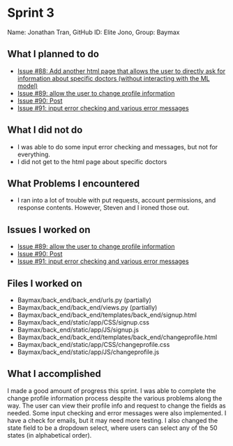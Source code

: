 # Sprint 3

Name: Jonathan Tran, GitHub ID: Elite Jono, Group: Baymax

## What I planned to do

- [Issue #88: Add another html page that allows the user to directly ask for information about specific doctors (without interacting with the ML model)](https://github.com/MariAuxHer/Baymax/issues/88)
- [Issue #89: allow the user to change profile information](https://github.com/MariAuxHer/Baymax/issues/89)
- [Issue #90: Post](https://github.com/MariAuxHer/Baymax/issues/90)
- [Issue #91: input error checking and various error messages](https://github.com/MariAuxHer/Baymax/issues/91)

## What I did not do

- I was able to do some input error checking and messages, but not for everything.
- I did not get to the html page about specific doctors

## What Problems I encountered

- I ran into a lot of trouble with put requests, account permissions, and response contents. However, Steven and I ironed those out.

## Issues I worked on

- [Issue #89: allow the user to change profile information](https://github.com/MariAuxHer/Baymax/issues/89)
- [Issue #90: Post](https://github.com/MariAuxHer/Baymax/issues/90)
- [Issue #91: input error checking and various error messages](https://github.com/MariAuxHer/Baymax/issues/91)

## Files I worked on

- Baymax/back_end/back_end/urls.py (partially)
- Baymax/back_end/back_end/views.py (partially)
- Baymax/back_end/back_end/templates/back_end/signup.html
- Baymax/back_end/static/app/CSS/signup.css
- Baymax/back_end/static/app/JS/signup.js
- Baymax/back_end/back_end/templates/back_end/changeprofile.html
- Baymax/back_end/static/app/CSS/changeprofile.css
- Baymax/back_end/static/app/JS/changeprofile.js

## What I accomplished

I made a good amount of progress this sprint. I was able to complete the change profile information process despite the various problems
along the way. The user can view their profile info and request to change the fields as needed. Some input checking and error messages were also
implemented. I have a check for emails, but it may need more testing. I also changed the state field to be a dropdown select, where users can
select any of the 50 states (in alphabetical order).
